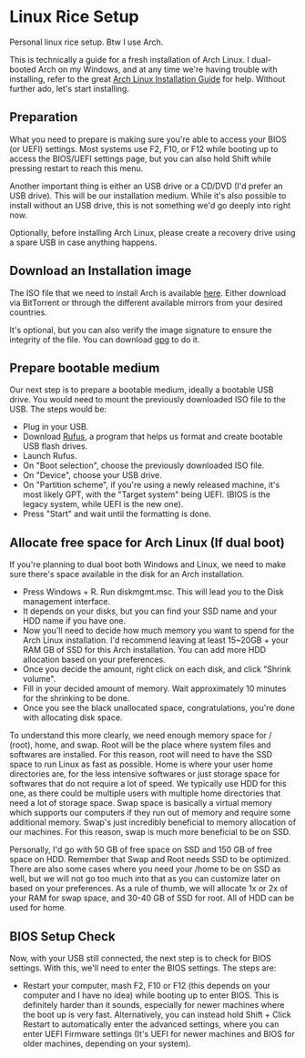 # Linux Rice Setup

Personal linux rice setup. Btw I use Arch.

This is technically a guide for a fresh installation of Arch Linux. I dual-booted Arch on my Windows, and at any time we're having trouble with installing, refer to the great [Arch Linux Installation Guide](https://wiki.archlinux.org/title/installation_guide) for help. Without further ado, let's start installing.

## Preparation
What you need to prepare is making sure you're able to access your BIOS (or UEFI) settings. Most systems use F2, F10, or F12 while booting up to access the BIOS/UEFI settings page, but you can also hold Shift while pressing restart to reach this menu.

Another important thing is either an USB drive or a CD/DVD (I'd prefer an USB drive). This will be our installation medium. While it's also possible to install without an USB drive, this is not something we'd go deeply into right now.

Optionally, before installing Arch Linux, please create a recovery drive using a spare USB in case anything happens.

## Download an Installation image
The ISO file that we need to install Arch is available [here](https://archlinux.org/download/). Either download via BitTorrent or through the different available mirrors from your desired countries.

It's optional, but you can also verify the image signature to ensure the integrity of the file. You can download [gpg](https://gnupg.org/download/) to do it.

## Prepare bootable medium
Our next step is to prepare a bootable medium, ideally a bootable USB drive. You would need to mount the previously downloaded ISO file to the USB. The steps would be:

- Plug in your USB.
- Download [Rufus](https://rufus.ie/en/), a program that helps us format and create bootable USB flash drives.
- Launch Rufus.
- On "Boot selection", choose the previously downloaded ISO file.
- On "Device", choose your USB drive.
- On "Partition scheme", if you're using a newly released machine, it's most likely GPT, with the "Target system" being UEFI. (BIOS is the legacy system, while UEFI is the new one).
- Press "Start" and wait until the formatting is done.
## Allocate free space for Arch Linux (If dual boot)
If you're planning to dual boot both Windows and Linux, we need to make sure there's space available in the disk for an Arch installation.
- Press Windows + R. Run diskmgmt.msc. This will lead you to the Disk management interface.
- It depends on your disks, but you can find your SSD name and your HDD name if you have one.
- Now you'll need to decide how much memory you want to spend for the Arch Linux installation. I'd recommend leaving at least 15~20GB + your RAM GB of SSD for this Arch installation. You can add more HDD allocation based on your preferences.
- Once you decide the amount, right click on each disk, and click "Shrink volume".
- Fill in your decided amount of memory. Wait approximately 10 minutes for the shrinking to be done.
- Once you see the black unallocated space, congratulations, you're done with allocating disk space.

To understand this more clearly, we need enough memory space for / (root), home, and swap. Root will be the place where system files and softwares are installed. For this reason, root will need to have the SSD space to run Linux as fast as possible. Home is where your user home directories are, for the less intensive softwares or just storage space for softwares that do not require a lot of speed. We typically use HDD for this one, as there could be multiple users with multiple home directories that need a lot of storage space. Swap space is basically a virtual memory which supports our computers if they run out of memory and require some additional memory. Swap's just incredibly beneficial to memory allocation of our machines. For this reason, swap is much more beneficial to be on SSD.

Personally, I'd go with 50 GB of free space on SSD and 150 GB of free space on HDD. Remember that Swap and Root needs SSD to be optimized. There are also some cases where you need your /home to be on SSD as well, but we will not go too much into that as you can customize later on based on your preferences. As a rule of thumb, we will allocate 1x or 2x of your RAM for swap space, and 30-40 GB of SSD for root. All of HDD can be used for home.

## BIOS Setup Check
Now, with your USB still connected, the next step is to check for BIOS settings. With this, we'll need to enter the BIOS settings. The steps are:
- Restart your computer, mash F2, F10 or F12 (this depends on your computer and I have no idea) while booting up to enter BIOS. This is definitely harder than it sounds, especially for newer machines where the boot up is very fast. Alternatively, you can instead hold Shift + Click Restart to automatically enter the advanced settings, where you can enter UEFI Firmware settings (It's UEFI for newer machines and BIOS for older machines, depending on your system).
